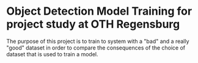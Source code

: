 # Object Detection Model Training for project study at OTH Regensburg

The purpose of this project is to train to system with a "bad" and a really "good" dataset in order to compare the consequences of the choice of dataset that is used to train a model.

